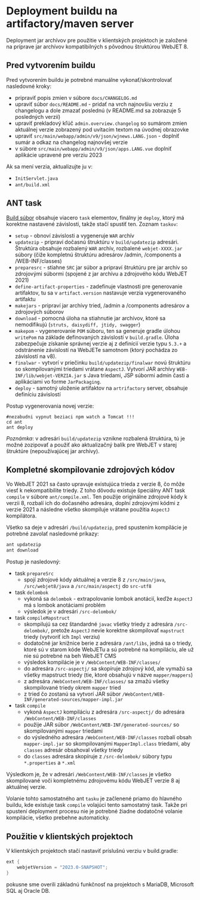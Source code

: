 # Deployment buildu na artifactory/maven server

Deployment jar archívov pre použitie v klientských projektoch je založené na príprave jar archívov kompatibilných s pôvodnou štruktúrou WebJET 8.

## Pred vytvorením buildu

Pred vytvorením buildu je potrebné manuálne vykonať/skontrolovať nasledovné kroky:

- pripraviť popis zmien v súbore ```docs/CHANGELOG.md```
- upraviť súbor ```docs/README.md``` - pridať na vrch najnovšiu verziu z changelogu a dole zmazať poslednú (v README.md sa zobrazuje 5 posledných verzií)
- upraviť prekladový kľúč ```admin.overview.changelog``` so sumárom zmien aktuálnej verzie zobrazený pod uvítacím textom na úvodnej obrazovke
- upraviť ```src/main/webapp/admin/v9/json/wjnews.LANG.json``` - doplniť sumár a odkaz na changelog najnovšej verzie
- v súbore ```src/main/webapp/admin/v9/json/apps.LANG.vue``` doplniť aplikácie upravené pre verziu 2023

Ak sa mení verzia, aktualizujte ju v:

- `InitServlet.java`
- `ant/build.xml`

## ANT task

[Build súbor](../../../ant/build.xml) obsahuje viacero ```task``` elementov, finálny je ```deploy```, ktorý má korektne nastavené závislosti, takže stačí spustiť ten. Zoznam ```taskov```:

- ```setup``` - obnoví závislosti a vygeneruje ```WAR``` archív
- ```updatezip``` - pripraví dočasnú štruktúru v ```build/updatezip``` adresári. Štruktúra obsahuje rozbalený ```WAR``` archív, rozbalené ```webjet-XXXX.jar``` súbory (čiže kompletnú štruktúru adresárov /admin, /components a /WEB-INF/classes)
- ```preparesrc``` - stiahne ```SRC``` jar súbor a pripraví štruktúru pre jar archív so zdrojovými súbormi (spojené z jar archívu a zdrojového kódu WebJET 2021)
- ```define-artifact-properties``` - zadefinuje vlastnosti pre generovanie artifaktov, tu sa v ```artifact.version``` nastavuje verzia vygenerovaného artifaktu
- ```makejars``` - pripraví jar archívy tried, /admin a /components adresárov a zdrojových súborov
- ```download``` - pomocná úloha na stiahnutie jar archívov, ktoré sa nemodifikujú (```struts, daisydiff, jtidy, swagger```)
- ```makepom``` - vygenerovanie ```POM``` súboru, ten sa generuje gradle úlohou ```writePom``` na základe definovaných závislostí v ```build.gradle```. Úloha zabezpečuje získanie správnej verzie aj z definícií verzie typu ```5.3.+``` a odstránenie závislostí na WebJETe samotnom (ktorý pochádza zo závislostí na v8).
- ```finalwar``` - vytvorí v priečinku ```build/updatezip/finalwar``` novú štruktúru so skompilovanými triedami vrátane ```AspectJ```. Vytvorí JAR archívy ```WEB-INF/lib/webjet-VERZIA.jar``` s Java triedami, JSP súbormi admin časti a aplikáciami vo forme ```JarPackaging```.
- ```deploy``` - samotný uloženie artifaktov na ```artrifactory``` server, obsahuje definíciu závislostí

Postup vygenerovania novej verzie:

```shell
#nezabudni vypnut beziaci npm watch a Tomcat !!!
cd ant
ant deploy
```

*Poznámka*: v adresári ```build/updatezip``` vznikne rozbalená štruktúra, tú je možné zozipovať a použiť ako aktualizačný balík pre WebJET v starej štruktúre (nepoužívajúcej jar archívy).

## Kompletné skompilovanie zdrojových kódov

Vo WebJET 2021 sa často upravuje existujúca trieda z verzie 8, čo môže viesť k nekompatibilite triedy. Z toho dôvodu existuje špeciálny ANT task ```compile``` v súbore ```ant/compile.xml```. Ten použije originálne zdrojové kódy k verzii 8, rozbalí ich do dočasného adresára, doplní zdrojovými kódmi z verzie 2021 a následne všetko skompiluje vrátane použitia ```AspectJ``` kompilátora.

Všetko sa deje v adresári ```/build/updatezip```, pred spustením kompilácie je potrebné zavolať nasledovné príkazy:

```sh
ant updatezip
ant download
```

Postup je nasledovný:

- task ```prepareSrc```
  - spojí zdrojové kódy aktuálnej a verzie 8 z ```/src/main/java```, ```/src/webjet8/java``` a ```/src/main/aspectj``` do ```src-utf8```
- task ```delombok```
  - vykoná sa ```delombok``` - extrapolovanie lombok anotácií, keďže ```AspectJ``` má s lombok anotáciami problém
  - výsledok je v adresári ```/src-delombok/```
- task ```compileMapstruct```
  - skompilujú sa cez štandardné ```javac``` všetky triedy z adresára ```/src-delombok/```, pretože ```AspectJ``` nevie korektne skompilovať ```mapstruct``` triedy (vytvoriť ich ```Impl``` verziu)
  - dodatočné jar knižnice berie z adresára ```/ant/libs```, jedná sa o triedy, ktoré sú v starom kóde WebJETu a sú potrebné na kompiláciu, ale už nie sú potrebné na beh WebJET CMS
  - výsledok kompilácie je v ```/WebContent/WEB-INF/classes/```
  - do adresára ```/src-aspectj/``` sa skopíruje zdrojový kód, ale vymažú sa všetky mapstruct triedy (tie, ktoré obsahujú v názve ```mapper/mappers```)
  - z adresára ```/WebContent/WEB-INF/classes/``` sa zmažú všetky skompilované triedy okrem ```mapper``` tried
  - z tried čo zostanú sa vytvorí JAR súbor ```/WebContent/WEB-INF/generated-sources/mapper-impl.jar```
- task ```compile```
  - vykoná ```AspectJ``` kompiláciu z adresára ```/src-aspectj/``` do adresára ```/WebContent/WEB-INF/classes```
  - použije JAR súbor ```/WebContent/WEB-INF/generated-sources/``` so skompilovanými ```mapper``` triedami
  - do výsledného adresára ```/WebContent/WEB-INF/classes``` rozbalí obsah ```mapper-impl.jar``` so skompilovanými ```MapperImpl.class``` triedami, aby ```classes``` adresár obsahoval všetky triedy
  - do ```classes``` adresára skopíruje z ```/src-delombok/``` súbory typu ```*.properties``` a ```*.xml```

Výsledkom je, že v adresári ```/WebContent/WEB-INF/classes``` je všetko skompilované voči kompletnému zdrojovému kódu WebJET verzie 8 aj aktuálnej verzie.

Volanie tohto samostatného ant ```tasku``` je začlenené priamo do hlavného buildu, kde existuje task ```compile``` volajúci tento samostatný task. Takže pri spustení deployment procesu nie je potrebné žiadne dodatočné volanie kompilácie, všetko prebehne automaticky.

## Použitie v klientských projektoch

V klientských projektoch stačí nastaviť príslušnú verziu v build.gradle:

```gradle
ext {
    webjetVersion = "2023.0-SNAPSHOT";
}
```

pokusne sme overili základnú funkčnosť na projektoch s MariaDB, Microsoft SQL aj Oracle DB.
